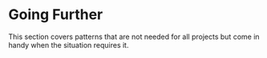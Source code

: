 # Going Further

This section covers patterns that are not needed for all projects but come in handy when the situation requires it.
